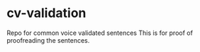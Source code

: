 # cv-validation
Repo for common voice validated sentences
This is for proof of proofreading the sentences.
